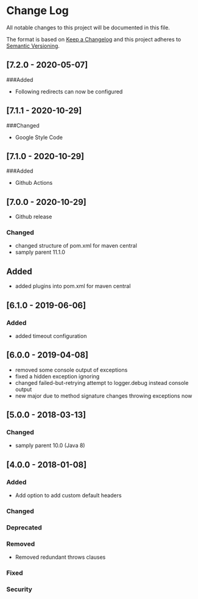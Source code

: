 # Change Log
All notable changes to this project will be documented in this file.

The format is based on [Keep a Changelog](http://keepachangelog.com/)
and this project adheres to [Semantic Versioning](http://semver.org/).

## [7.2.0 - 2020-05-07]
###Added
- Following redirects can now be configured

## [7.1.1 - 2020-10-29]
###Changed
- Google Style Code

## [7.1.0 - 2020-10-29]
###Added
- Github Actions

## [7.0.0 - 2020-10-29]
- Github release
### Changed
- changed structure of pom.xml for maven central
- samply parent 11.1.0
## Added
- added plugins into pom.xml for maven central

## [6.1.0 - 2019-06-06]
### Added
- added timeout configuration

## [6.0.0 - 2019-04-08]
- removed some console output of exceptions
- fixed a hidden exception ignoring
- changed failed-but-retrying attempt to logger.debug instead console output
- new major due to method signature changes throwing exceptions now

## [5.0.0 - 2018-03-13]
### Changed
- samply parent 10.0 (Java 8)

## [4.0.0 - 2018-01-08]
### Added
- Add option to add custom default headers

### Changed

### Deprecated

### Removed
- Removed redundant throws clauses

### Fixed

### Security
